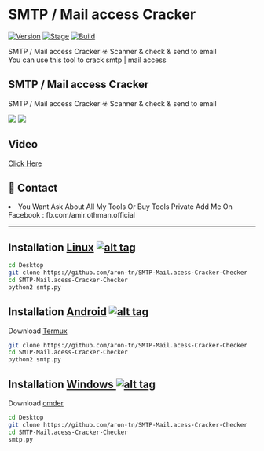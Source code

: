 <h1>SMTP / Mail access Cracker</h1>
<p><a href="https://github.com/aron-tn/SMTP-Mail.acess-Cracker-Checker"><img src="https://img.shields.io/badge/SMTP%20CRACKER-V2-green.svg" alt="Version" data-canonical-src="https://img.shields.io/badge/Mail%20Access%20CRACKER-V2-red.svg" style="max-width:100%;"></a>
<a href="https://github.com/aron-tn/SMTP-Mail.acess-Cracker-Checker"><img src="https://img.shields.io/badge/Mail%20Access%20CRACKER-V2-red.svg" alt="Stage" data-canonical-src="https://img.shields.io/badge/Mail%20Access%20CRACKER-V2-red.svg" style="max-width:100%;"></a>
<a href="https://github.com/aron-tn/SMTP-Mail.acess-Cracker-Checker"><img src="https://img.shields.io/badge/Supported%20OS-windows%2FLinux%2Fandroid-blue.svg" alt="Build" data-canonical-src="https://img.shields.io/badge/Supported%20OS-windows%2FLinux%2Fandroid-blue.svg" style="max-width:100%;"></a></p>
<p>SMTP / Mail access Cracker ☣ Scanner & check & send to email <br>You can use this tool to crack smtp | mail access</p>

<h2>SMTP / Mail access Cracker</h2>

SMTP / Mail access Cracker ☣ Scanner & check & send to email

<img src="https://i.imgur.com/ozqA1U8.png" data-canonical-src="https://i.imgur.com/ozqA1U8.png" style="max-width:100%;">
<img src="https://i.imgur.com/gBX9a2o.png" data-canonical-src="https://i.imgur.com/gBX9a2o.png" style="max-width:100%;">


<h2>Video</h2>
<a href="https://www.youtube.com/watch?v=RvT_BMRQZvw&feature=youtu.be"><fontcolor='red'>Click Here </font></a>

<h2>📧 Contact</h2>
<li>You Want Ask About All My Tools Or Buy Tools Private Add Me On Facebook : fb.com/amir.othman.official</li>
<hr>

## Installation [Linux](https://wikipedia.org/wiki/Linux) [![alt tag](http://icons.iconarchive.com/icons/dakirby309/simply-styled/32/OS-Linux-icon.png)](https://fr.wikipedia.org/wiki/Linux)

```bash
cd Desktop
git clone https://github.com/aron-tn/SMTP-Mail.acess-Cracker-Checker
cd SMTP-Mail.acess-Cracker-Checker
python2 smtp.py
```

## Installation [Android](https://wikipedia.org/wiki/Android) [![alt tag](https://cdn1.iconfinder.com/data/icons/logotypes/32/android-32.png)](https://fr.wikipedia.org/wiki/Android)

Download [Termux](https://play.google.com/store/apps/details?id=com.termux)

```bash
git clone https://github.com/aron-tn/SMTP-Mail.acess-Cracker-Checker
cd SMTP-Mail.acess-Cracker-Checker
python2 smtp.py
```
## Installation [Windows ](https://wikipedia.org/wiki/Microsoft_Windows)[![alt tag](http://icons.iconarchive.com/icons/tatice/cristal-intense/32/Windows-icon.png)](https://fr.wikipedia.org/wiki/Microsoft_Windows)

Download [cmder](https://github.com/cmderdev/cmder/releases/download/v1.3.11/cmder.zip)

```bash
cd Desktop
git clone https://github.com/aron-tn/SMTP-Mail.acess-Cracker-Checker
cd SMTP-Mail.acess-Cracker-Checker
smtp.py
```
